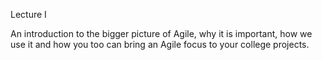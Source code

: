 Lecture I

An introduction to the bigger picture of Agile, why it is important, how we use it and how you too can bring an Agile focus to your college projects.